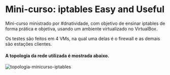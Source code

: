 # Mini-curso: iptables Easy and Useful

Mini-curso ministrado por #dnatividade, com objetivo de ensinar iptables de forma prática e objetiva, usando um ambiente virtualizado no VirtualBox.

Os testes são feitos em 4 VMs, na qual uma delas é o firewall e as demais são estações clientes.

#### A topologia da rede utilizada é mostrada abaixo.


![topologia-minicurso-iptables](https://user-images.githubusercontent.com/43869367/57570250-5a7f5280-73d6-11e9-907a-5a94415ad9b9.png)

